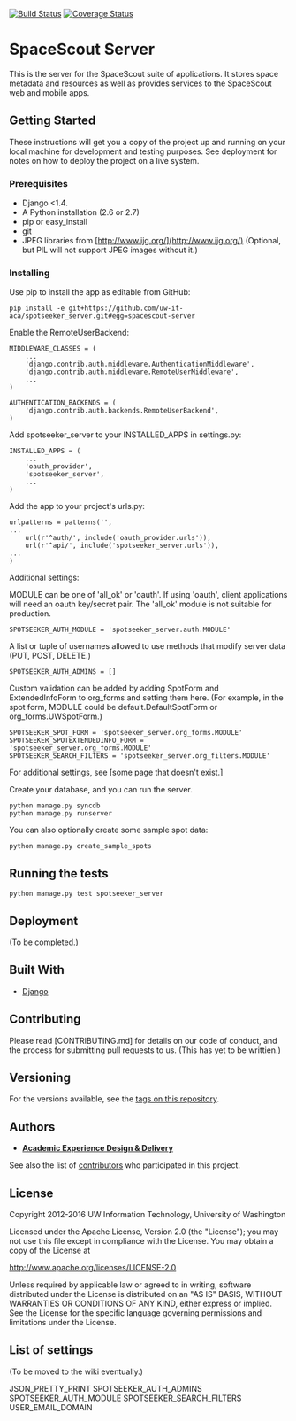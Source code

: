 [![Build Status](https://travis-ci.org/uw-it-aca/spotseeker_server.svg?branch=develop)](https://travis-ci.org/uw-it-aca/spotseeker_server)  [![Coverage Status](https://coveralls.io/repos/uw-it-aca/spotseeker_server/badge.svg?branch=master&service=github)](https://coveralls.io/github/uw-it-aca/spotseeker_server?branch=master)

# SpaceScout Server

This is the server for the SpaceScout suite of applications. It stores space metadata and resources as well as provides services to the SpaceScout web and mobile apps.

## Getting Started

These instructions will get you a copy of the project up and running on your local machine for development and testing purposes. See deployment for notes on how to deploy the project on a live system.

### Prerequisites

* Django <1.4.
* A Python installation (2.6 or 2.7)
* pip or easy_install
* git
* JPEG libraries from [http://www.ijg.org/](http://www.ijg.org/) (Optional, but PIL will not support JPEG images without it.)


### Installing

Use pip to install the app as editable from GitHub:

```
pip install -e git+https://github.com/uw-it-aca/spotseeker_server.git#egg=spacescout-server
```

Enable the RemoteUserBackend:

```
MIDDLEWARE_CLASSES = (
    ...
    'django.contrib.auth.middleware.AuthenticationMiddleware',
    'django.contrib.auth.middleware.RemoteUserMiddleware',
    ...
)

AUTHENTICATION_BACKENDS = (
    'django.contrib.auth.backends.RemoteUserBackend',
)
```

Add spotseeker_server to your INSTALLED_APPS in settings.py:

```
INSTALLED_APPS = (
    ...
    'oauth_provider',
    'spotseeker_server',
    ...
)
```

Add the app to your project's urls.py:

```
urlpatterns = patterns('',
...
    url(r'^auth/', include('oauth_provider.urls')),
    url(r'^api/', include('spotseeker_server.urls')),
...
)
```

Additional settings:

MODULE can be one of 'all_ok' or 'oauth'. If using 'oauth', client applications will need an oauth key/secret pair. The 'all_ok' module is not suitable for production.

```
SPOTSEEKER_AUTH_MODULE = 'spotseeker_server.auth.MODULE'
```

A list or tuple of usernames allowed to use methods that modify server data (PUT, POST, DELETE.)

```
SPOTSEEKER_AUTH_ADMINS = []
```

Custom validation can be added by adding SpotForm and ExtendedInfoForm to org_forms and setting them here. (For example, in the spot form, MODULE could be default.DefaultSpotForm or org_forms.UWSpotForm.)

```
SPOTSEEKER_SPOT_FORM = 'spotseeker_server.org_forms.MODULE'
SPOTSEEKER_SPOTEXTENDEDINFO_FORM = 'spotseeker_server.org_forms.MODULE'
SPOTSEEKER_SEARCH_FILTERS = 'spotseeker_server.org_filters.MODULE'
```

For additional settings, see [some page that doesn't exist.]

Create your database, and you can run the server.

```
python manage.py syncdb
python manage.py runserver
```

You can also optionally create some sample spot data:

```
python manage.py create_sample_spots
```

## Running the tests

```
python manage.py test spotseeker_server
```

## Deployment

(To be completed.)

## Built With

* [Django](http://djangoproject.com/)

## Contributing

Please read [CONTRIBUTING.md] for details on our code of conduct, and the process for submitting pull requests to us. (This has yet to be writtien.)

## Versioning

For the versions available, see the [tags on this repository](https://github.com/uw-it-aca/spotseeker_server/tags).

## Authors

* [**Academic Experience Design & Delivery**](https://github.com/uw-it-aca)

See also the list of [contributors](https://github.com/uw-it-aca/spotseeker_server/contributors) who participated in this project.

## License

Copyright 2012-2016 UW Information Technology, University of Washington

Licensed under the Apache License, Version 2.0 (the "License");
you may not use this file except in compliance with the License.
You may obtain a copy of the License at

http://www.apache.org/licenses/LICENSE-2.0

Unless required by applicable law or agreed to in writing, software
distributed under the License is distributed on an "AS IS" BASIS,
WITHOUT WARRANTIES OR CONDITIONS OF ANY KIND, either express or implied.
See the License for the specific language governing permissions and
limitations under the License.

## List of settings

(To be moved to the wiki eventually.)

JSON_PRETTY_PRINT
SPOTSEEKER_AUTH_ADMINS
SPOTSEEKER_AUTH_MODULE
SPOTSEEKER_SEARCH_FILTERS
USER_EMAIL_DOMAIN
